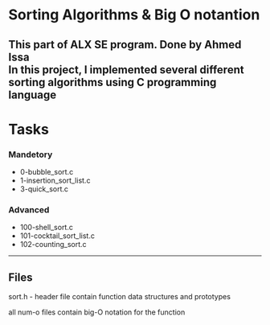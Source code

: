 # Sorting Algorithms & Big O notantion  
This part of **ALX SE** program. Done by **Ahmed Issa**  
In this project, I implemented several different sorting algorithms using C programming language  
---
# Tasks  
### Mandetory  
- 0-bubble_sort.c   
- 1-insertion_sort_list.c  
- 3-quick_sort.c   

### Advanced  
- 100-shell_sort.c   
- 101-cocktail_sort_list.c  
- 102-counting_sort.c  
---
## Files
sort.h - header file contain function data structures and prototypes   

all num-o files contain big-O notation for the function   
